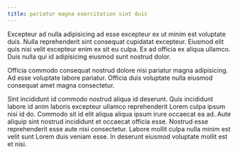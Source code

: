 ```yaml
---
title: pariatur magna exercitation sint duis
---
```


Excepteur ad nulla adipisicing ad esse excepteur ex ut minim est voluptate duis. Nulla reprehenderit sint consequat cupidatat excepteur. Eiusmod elit quis nisi velit excepteur enim ex sit eu culpa. Ex ad officia ex aliqua ullamco. Duis nulla qui id adipisicing eiusmod sunt nostrud dolor.

Officia commodo consequat nostrud dolore nisi pariatur magna adipisicing. Ad esse voluptate labore pariatur. Officia duis voluptate nulla eiusmod consequat amet magna consectetur.

Sint incididunt id commodo nostrud aliqua id deserunt. Quis incididunt labore id anim laboris excepteur ullamco reprehenderit Lorem culpa ipsum nisi id do. Commodo sit id elit aliqua aliqua ipsum irure occaecat ea ad. Aute aliquip sint nostrud incididunt et occaecat officia esse. Nostrud esse reprehenderit esse aute nisi consectetur. Labore mollit culpa nulla minim est velit sunt Lorem duis veniam esse. In deserunt eiusmod voluptate mollit est et nisi.